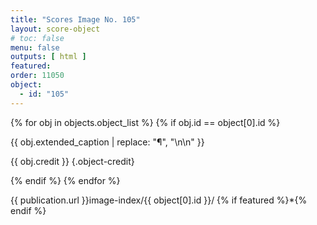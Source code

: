 ```yaml
---
title: "Scores Image No. 105"
layout: score-object
# toc: false
menu: false
outputs: [ html ]
featured: 
order: 11050
object:
  - id: "105"
---
```


{% for obj in objects.object_list %}
{% if obj.id == object[0].id %}

{{ obj.extended_caption | replace: "¶", "\n\n" }}

{{ obj.credit }} {.object-credit}

{% endif %}
{% endfor %}

<div class="object-credit object-url is-print-only">

{{ publication.url }}image-index/{{ object[0].id }}/ {% if featured %}*{% endif %}

</div>
